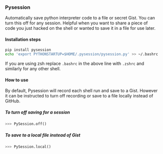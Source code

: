 ### Pysession

Automatically save python interpreter code to a file or secret Gist. You can turn this off for any session. Helpful when you want to share a piece of code you just hacked on the shell or wanted to save it in a file for use later.

#### Installation steps

``` bash
pip install pysession
echo 'export PYTHONSTARTUP=$HOME/.pysession/pysession.py' >> ~/.bashrc
```

If you are using zsh replace `.bashrc` in the above line with `.zshrc` and similarly for any other shell.

#### How to use

By default, Pysession will record each shell run and save to a Gist. However it can be instructed to turn off recording or save to a file locally instead of GitHub.

##### To turn off saving for a session

``` python
>>> PySession.off()
```

##### To save to a local file instead of Gist

``` python
>>> PySession.local()
```
